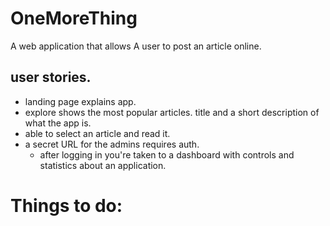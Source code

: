 # OneMoreThing
A web application that allows A user to post an article online.


## user stories. 
* landing page explains app.
* explore shows the most popular articles. title and a short description of what the app is. 
* able to select an article and read it.
* a secret URL for the admins requires auth. 
  - after logging in you're taken to a dashboard with controls and statistics about an application. 
  


# Things to do:
